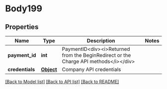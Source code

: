 # Body199

## Properties
Name | Type | Description | Notes
------------ | ------------- | ------------- | -------------
**payment_id** | **int** | PaymentID&lt;div&gt;&lt;i&gt;Returned from the BeginRedirect or the Charge API methods&lt;/i&gt;&lt;/div&gt; | 
**credentials** | [**Object**](Object.md) | Company API credentials | 

[[Back to Model list]](../README.md#documentation-for-models) [[Back to API list]](../README.md#documentation-for-api-endpoints) [[Back to README]](../README.md)


